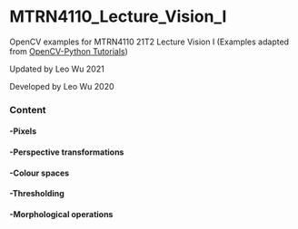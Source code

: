 # MTRN4110_Lecture_Vision_I

OpenCV examples for MTRN4110 21T2 Lecture Vision I (Examples adapted from [OpenCV-Python Tutorials](https://docs.opencv.org/3.4.2/d6/d00/tutorial_py_root.html))

Updated by Leo Wu 2021

Developed by Leo Wu 2020

### Content

#### -Pixels

#### -Perspective transformations

#### -Colour spaces

#### -Thresholding

#### -Morphological operations
